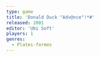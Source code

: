 ```yaml
---
type: game
title: 'Donald Duck "Adv@nce"!*#'
released: 2001
editor: 'Ubi Soft'
players: 1
genres:
  - Plates-formes
---
```

